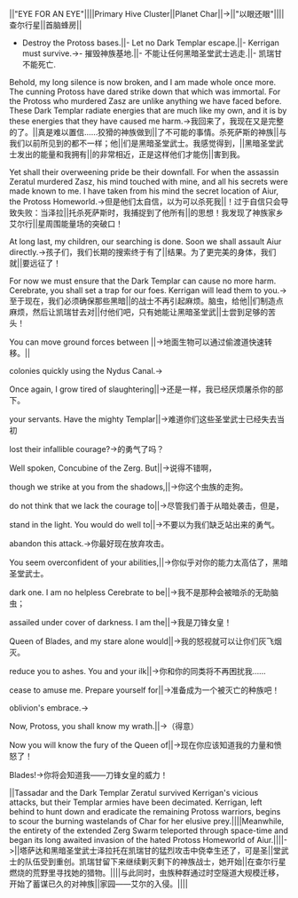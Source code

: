 ||"EYE FOR AN EYE"||||Primary Hive Cluster||Planet Char||->||"以眼还眼"||||查尔行星||首脑蜂房||

- Destroy the Protoss bases.||- Let no Dark Templar escape.||- Kerrigan must survive.->- 摧毁神族基地.||- 不能让任何黑暗圣堂武士逃走.||- 凯瑞甘不能死亡.

Behold, my long silence is now broken, and I am made whole once more. The cunning Protoss have dared strike down that which was immortal. For the Protoss who murdered Zasz are unlike anything we have faced before. These Dark Templar radiate energies that are much like my own, and it is by these energies that they have caused me harm.->我回来了，我现在又是完整的了。||真是难以置信……狡猾的神族做到||了不可能的事情。杀死萨斯的神族||与我们以前所见到的都不一样；他||们是黑暗圣堂武士。我感觉得到，||黑暗圣堂武士发出的能量和我拥有||的非常相近，正是这样他们才能伤||害到我。

Yet shall their overweening pride be their downfall. For when the assassin Zeratul murdered Zasz, his mind touched with mine, and all his secrets were made known to me. I have taken from his mind the secret location of Aiur, the Protoss Homeworld.->但是他们太自信，以为可以杀死我||！过于自信只会导致失败：当泽拉||托杀死萨斯时，我捕捉到了他所有||的思想！我发现了神族家乡艾尔行||星周围能量场的突破口！

At long last, my children, our searching is done. Soon we shall assault Aiur directly.->孩子们，我们长期的搜索终于有了||结果。为了更完美的身体，我们就||要远征了！

For now we must ensure that the Dark Templar can cause no more harm. Cerebrate, you shall set a trap for our foes. Kerrigan will lead them to you.->至于现在，我们必须确保那些黑暗||的战士不再引起麻烦。脑虫，给他||们制造点麻烦，然后让凯瑞甘去对||付他们吧，只有她能让黑暗圣堂武||士尝到足够的苦头！

You can move ground forces between ||->地面生物可以通过偷渡道快速转移。||

colonies quickly using the Nydus Canal.->

Once again, I grow tired of slaughtering||->还是一样，我已经厌烦屠杀你的部下。

your servants. Have the mighty Templar||->难道你们这些圣堂武士已经失去当初

lost their infallible courage?->的勇气了吗？

Well spoken, Concubine of the Zerg. But||->说得不错啊，

though we strike at you from the shadows,||->你这个虫族的走狗。

do not think that we lack the courage to||->尽管我们善于从暗处袭击，但是，

stand in the light. You would do well to||->不要以为我们缺乏站出来的勇气。

abandon this attack.->你最好现在放弃攻击。

You seem overconfident of your abilities,||->你似乎对你的能力太高估了，黑暗圣堂武士。

dark one. I am no helpless Cerebrate to be||->我不是那种会被暗杀的无助脑虫；

assailed under cover of darkness. I am the||->我是刀锋女皇！

Queen of Blades, and my stare alone would||->我的怒视就可以让你们灰飞烟灭。

reduce you to ashes. You and your ilk||->你和你的同类将不再困扰我……

cease to amuse me. Prepare yourself for||->准备成为一个被灭亡的种族吧！

oblivion's embrace.->

Now, Protoss, you shall know my wrath.||->（得意）

Now you will know the fury of the Queen of||->现在你应该知道我的力量和愤怒了！

Blades!->你将会知道我——刀锋女皇的威力！

||Tassadar and the Dark Templar Zeratul survived Kerrigan's vicious attacks, but their Templar armies have been decimated. Kerrigan, left behind to hunt down and eradicate the remaining Protoss warriors, begins to scour the burning wastelands of Char for her elusive prey.||||Meanwhile, the entirety of the extended Zerg Swarm teleported through space-time and began its long awaited invasion of the hated Protoss Homeworld of Aiur.||||->||塔萨达和黑暗圣堂武士泽拉托在凯瑞甘的猛烈攻击中侥幸生还了，可是圣||堂武士的队伍受到重创。凯瑞甘留下来继续剿灭剩下的神族战士，她开始||在查尔行星燃烧的荒野里寻找她的猎物。||||与此同时，虫族种群通过时空隧道大规模迁移，开始了蓄谋已久的对神族||家园——艾尔的入侵。||||

